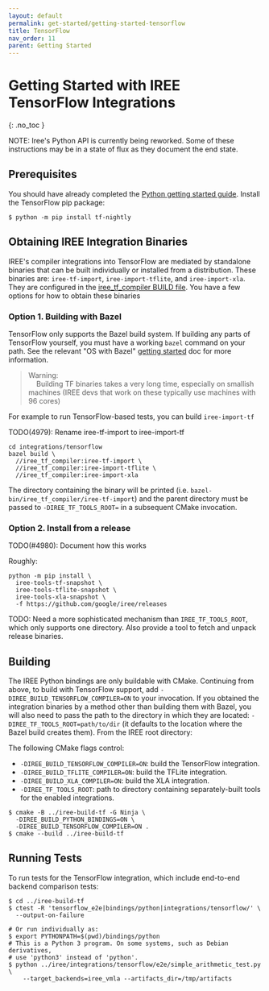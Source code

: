 ```yaml
---
layout: default
permalink: get-started/getting-started-tensorflow
title: TensorFlow
nav_order: 11
parent: Getting Started
---
```


# Getting Started with IREE TensorFlow Integrations
{: .no_toc }

  NOTE: Iree's Python API is currently being reworked. Some of these
  instructions may be in a state of flux as they document the end state.

## Prerequisites

You should have already completed the
[Python getting started guide](../get-started/getting-started-python). Install
the TensorFlow pip package:

```shell
$ python -m pip install tf-nightly
```

## Obtaining IREE Integration Binaries

IREE's compiler integrations into TensorFlow are mediated by standalone binaries
that can be built individually or installed from a distribution. These binaries
are: `iree-tf-import`, `iree-import-tflite`, and `iree-import-xla`. They are
configured in the
[iree_tf_compiler BUILD file](https://github.com/google/iree/blob/main/integrations/tensorflow/iree_tf_compiler/BUILD).
You have a few options for how to obtain these binaries

### Option 1. Building with Bazel

TensorFlow only supports the Bazel build system. If building any parts of
TensorFlow yourself, you must have a working `bazel` command on your path. See
the relevant "OS with Bazel" [getting started](../get-started) doc for more
information.

> Warning:<br>
> &nbsp;&nbsp;&nbsp;&nbsp;Building TF binaries takes a very long time,
> especially on smallish machines (IREE devs that work on these typically use
> machines with 96 cores)

For example to run TensorFlow-based tests, you can build `iree-import-tf`

TODO(4979): Rename iree-tf-import to iree-import-tf

```shell
cd integrations/tensorflow
bazel build \
  //iree_tf_compiler:iree-tf-import \
  //iree_tf_compiler:iree-import-tflite \
  //iree_tf_compiler:iree-import-xla

```

The directory containing the binary will be printed (i.e.
`bazel-bin/iree_tf_compiler/iree-tf-import`) and the parent directory must be
passed to `-DIREE_TF_TOOLS_ROOT=` in a subsequent CMake invocation.

### Option 2. Install from a release

TODO(#4980): Document how this works

Roughly:

```shell
python -m pip install \
  iree-tools-tf-snapshot \
  iree-tools-tflite-snapshot \
  iree-tools-xla-snapshot \
  -f https://github.com/google/iree/releases
```

TODO: Need a more sophisticated mechanism than `IREE_TF_TOOLS_ROOT`, which
only supports one directory. Also provide a tool to fetch and unpack
release binaries.

## Building

The IREE Python bindings are only buildable with CMake. Continuing from above,
to build with TensorFlow support, add `-DIREE_BUILD_TENSORFLOW_COMPILER=ON` to
your invocation. If you obtained the integration binaries by a method other than
building them with Bazel, you will also need to pass the path to the directory
in which they are located: `-DIREE_TF_TOOLS_ROOT=path/to/dir` (it defaults to
the location where the Bazel build creates them). From the IREE root directory:

The following CMake flags control:

* `-DIREE_BUILD_TENSORFLOW_COMPILER=ON`: build the TensorFlow integration.
* `-DIREE_BUILD_TFLITE_COMPILER=ON`: build the TFLite integration.
* `-DIREE_BUILD_XLA_COMPILER=ON`: build the XLA integration.
* `-DIREE_TF_TOOLS_ROOT`: path to directory containing separately-built tools
  for the enabled integrations.

```shell
$ cmake -B ../iree-build-tf -G Ninja \
  -DIREE_BUILD_PYTHON_BINDINGS=ON \
  -DIREE_BUILD_TENSORFLOW_COMPILER=ON .
$ cmake --build ../iree-build-tf
```

## Running Tests

To run tests for the TensorFlow integration, which include end-to-end backend
comparison tests:

```shell
$ cd ../iree-build-tf
$ ctest -R 'tensorflow_e2e|bindings/python|integrations/tensorflow/' \
  --output-on-failure

# Or run individually as:
$ export PYTHONPATH=$(pwd)/bindings/python
# This is a Python 3 program. On some systems, such as Debian derivatives,
# use 'python3' instead of 'python'.
$ python ../iree/integrations/tensorflow/e2e/simple_arithmetic_test.py \
    --target_backends=iree_vmla --artifacts_dir=/tmp/artifacts
```